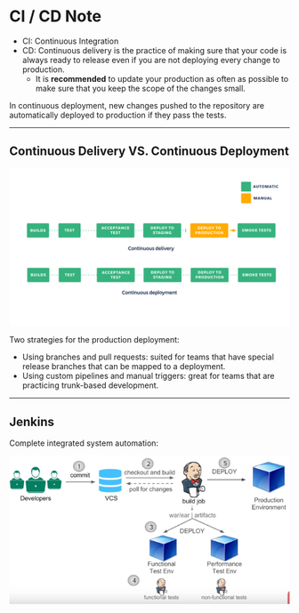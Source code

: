 # CI / CD Note

- CI: Continuous Integration 
- CD: Continuous delivery is the practice of making sure that your code is always ready to release even if you are not deploying every change to production. 
	- It is **recommended** to update your production as often as possible to make sure that you keep the scope of the changes small.

In continuous deployment, new changes pushed to the repository are automatically deployed to production if they pass the tests.

---

## Continuous Delivery VS. Continuous Deployment

![continuous-delivery-vs-continuous-deployment.png](img/continuous-delivery-vs-continuous-deployment.png)

Two strategies for the production deployment: 

- Using branches and pull requests: suited for teams that have special release branches that can be mapped to a deployment.
- Using custom pipelines and manual triggers: great for teams that are practicing trunk-based development.

---

## Jenkins 

Complete integrated system automation:

![complete-integrated-system-automation.png](img/complete-integrated-system-automation.png)

